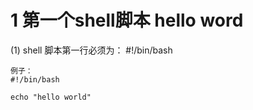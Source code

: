 # 1 第一个shell脚本 hello word

(1) shell 脚本第一行必须为：
    #!/bin/bash

    例子：
    #!/bin/bash
    
    echo "hello world"










